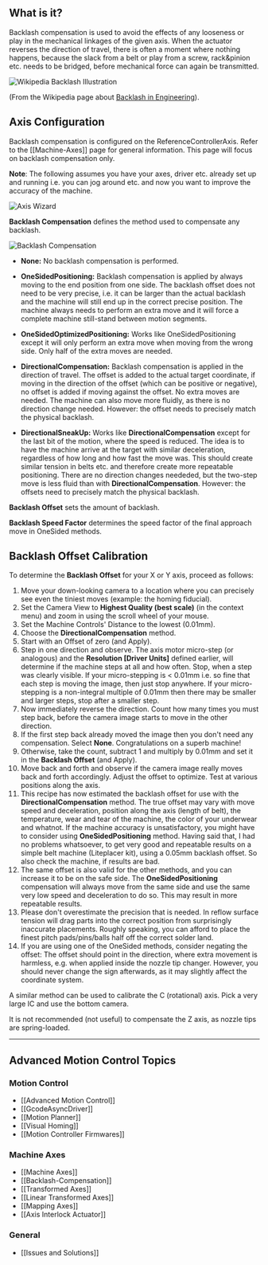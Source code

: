 ## What is it?

Backlash compensation is used to avoid the effects of any looseness or play in the mechanical linkages of the given axis.  When the actuator reverses the direction of travel, there is often a moment where nothing happens, because the slack from a belt or play from a screw, rack&pinion etc. needs to be bridged, before mechanical force can again be transmitted.

![Wikipedia Backlash Illustration](https://user-images.githubusercontent.com/9963310/95771877-1de71300-0cbc-11eb-92f3-caa849999ade.png)

(From the Wikipedia page about [Backlash in Engineering](https://en.wikipedia.org/wiki/Backlash_(engineering))).

## Axis Configuration

Backlash compensation is configured on the ReferenceControllerAxis. Refer to the [[Machine-Axes]] page for general information. This page will focus on backlash compensation only.

**Note**: The following assumes you have your axes, driver etc. already set up and running i.e. you can jog around etc. and now you want to improve the accuracy of the machine. 

![Axis Wizard](https://user-images.githubusercontent.com/9963310/95772541-31df4480-0cbd-11eb-8086-c4106e24f103.png)

**Backlash Compensation** defines the method used to compensate any backlash.


![Backlash Compensation](https://user-images.githubusercontent.com/9963310/95687283-e36d6f80-0c02-11eb-8d17-d3f2972c962b.png)


* **None:**
  No backlash compensation is performed. </li>
* **OneSidedPositioning:**
  Backlash compensation is applied by always moving to the end position from one side. 
  The backlash offset does not need to be very precise, i.e. it can be larger than the actual backlash and the machine will still end up in the correct precise position.
 The machine always needs to perform an extra move and it will force a complete machine still-stand between motion segments.</li>
* **OneSidedOptimizedPositioning:**
  Works like OneSidedPositioning except it will only perform an extra move when moving from the wrong side. Only half of the extra moves are needed.
* **DirectionalCompensation:**
Backlash compensation is applied in the direction of travel. The offset is added to the actual target coordinate, if moving in the direction of the offset (which can be positive or negative), no offset is added if moving against the offset. 
  No extra moves are needed. The machine can also move more fluidly, as there is no direction change needed. 
  However: the offset needs to precisely match the physical backlash.

* **DirectionalSneakUp:**
Works like **DirectionalCompensation** except for the last bit of the motion, where the speed is reduced. The idea is to have the machine arrive at the target with similar deceleration, regardless of how long and how fast the move was. This should create similar tension in belts etc. and therefore create more repeatable positioning. 
  There are no direction changes neededed, but the two-step move is less fluid than with **DirectionalCompensation**. 
  However: the offsets need to precisely match the physical backlash.

**Backlash Offset** sets the amount of backlash. 

**Backlash Speed Factor** determines the speed factor of the final approach move in OneSided methods.

## Backlash Offset Calibration

To determine the **Backlash Offset** for your X or Y axis, proceed as follows:

1. Move your down-looking camera to a location where you can precisely see even the tiniest moves (example: the homing fiducial). 
2. Set the Camera View to **Highest Quality (best scale)** (in the context menu) and zoom in using the scroll wheel of your mouse. 
3. Set the Machine Controls' Distance to the lowest (0.01mm).
4. Choose the **DirectionalCompensation** method.
5. Start with an Offset of zero (and Apply). 
6. Step in one direction and observe. The axis motor micro-step (or analogous) and the **Resolution [Driver Units]** defined earlier, will determine if the machine steps at all and how often. Stop, when a step was clearly visible.
  If your micro-stepping is < 0.01mm i.e. so fine that each step is moving the image, then just stop anywhere.
  If your micro-stepping is a non-integral multiple of 0.01mm then there may be smaller and larger steps, stop after a smaller step.
7. Now immediately reverse the direction. Count how many times you must step back, before the camera image starts to move in the other direction. 
8. If the first step back already moved the image then you don't need any compensation. Select **None**. Congratulations on a superb machine!
9. Otherwise, take the count, subtract 1 and multiply by 0.01mm and set it in the **Backlash Offset** (and Apply). 
10. Move back and forth and observe if the camera image really moves back and forth accordingly. Adjust the offset to optimize. Test at various positions along the axis. 
11. This recipe has now estimated the backlash offset for use with the **DirectionalCompensation** method. The true offset may vary with move speed and deceleration, position along the axis (length of belt), the temperature, wear and tear of the machine, the color of your underwear and whatnot. If the machine accuracy is unsatisfactory, you might have to consider using **OneSidedPositioning** method. Having said that, I had no problems whatsoever, to get very good and repeatable results on a simple belt machine (Liteplacer kit), using a 0.05mm backlash offset. So also check the machine, if results are bad.   
12. The same offset is also valid for the other methods, and you can increase it to be on the safe side. The **OneSidedPositioning** compensation will always move from the same side and use the same very low speed and deceleration to do so. This may result in more repeatable results. 
13. Please don't overestimate the precision that is needed. In reflow surface tension will drag parts into the correct position from surprisingly inaccurate placements. Roughly speaking, you can afford to place the finest pitch pads/pins/balls half off the correct solder land.
14. If you are using one of the OneSided methods, consider negating the offset: The offset should point in the direction, where extra movement is harmless, e.g. when applied inside the nozzle tip changer. However, you should never change the sign afterwards, as it may slightly affect the coordinate system. 

A similar method can be used to calibrate the C (rotational) axis. Pick a very large IC and use the bottom camera. 

It is not recommended (not useful) to compensate the Z axis, as nozzle tips are spring-loaded. 

___

## Advanced Motion Control Topics

### Motion Control
- [[Advanced Motion Control]]
- [[GcodeAsyncDriver]]
- [[Motion Planner]]
- [[Visual Homing]]
- [[Motion Controller Firmwares]]

### Machine Axes
- [[Machine Axes]]
- [[Backlash-Compensation]]
- [[Transformed Axes]]
- [[Linear Transformed Axes]]
- [[Mapping Axes]] 
- [[Axis Interlock Actuator]]

### General
- [[Issues and Solutions]]
